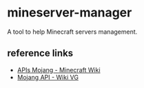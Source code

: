# mineserver-manager #

A tool to help Minecraft servers management.

## reference links ##

- [APIs Mojang - Minecraft Wiki](https://minecraft.wiki/w/Mojang_API)
- [Mojang API - Wiki VG](https://wiki.vg/Mojang_API)

